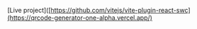 
[Live project]([https://github.com/vitejs/vite-plugin-react-swc](https://qrcode-generator-one-alpha.vercel.app/)

